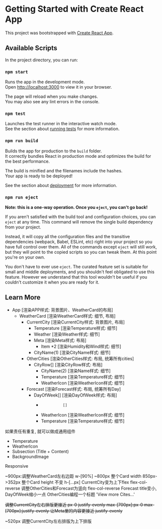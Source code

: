 # Getting Started with Create React App

This project was bootstrapped with [Create React App](https://github.com/facebook/create-react-app).

## Available Scripts

In the project directory, you can run:

### `npm start`

Runs the app in the development mode.\
Open [http://localhost:3000](http://localhost:3000) to view it in your browser.

The page will reload when you make changes.\
You may also see any lint errors in the console.

### `npm test`

Launches the test runner in the interactive watch mode.\
See the section about [running tests](https://facebook.github.io/create-react-app/docs/running-tests) for more information.

### `npm run build`

Builds the app for production to the `build` folder.\
It correctly bundles React in production mode and optimizes the build for the best performance.

The build is minified and the filenames include the hashes.\
Your app is ready to be deployed!

See the section about [deployment](https://facebook.github.io/create-react-app/docs/deployment) for more information.

### `npm run eject`

**Note: this is a one-way operation. Once you `eject`, you can't go back!**

If you aren't satisfied with the build tool and configuration choices, you can `eject` at any time. This command will remove the single build dependency from your project.

Instead, it will copy all the configuration files and the transitive dependencies (webpack, Babel, ESLint, etc) right into your project so you have full control over them. All of the commands except `eject` will still work, but they will point to the copied scripts so you can tweak them. At this point you're on your own.

You don't have to ever use `eject`. The curated feature set is suitable for small and middle deployments, and you shouldn't feel obligated to use this feature. However we understand that this tool wouldn't be useful if you couldn't customize it when you are ready for it.

## Learn More

- App           [渲染APP样式: 背景图片、WeatherCard的布局]
  - WeatherCard   [渲染WeatherCard样式: 细节, 布局]
    - CurrentCity   [渲染CurrentCity样式: 背景图片, 布局]
      - Temperature   [渲染Temperature样式: 细节]
      - Weather     [渲染Weather样式: 细节]
      - Meta        [渲染Meta样式: 布局]
        - Item *2    [渲染Humidity和Wind样式: 细节]
      - CityName(1)    [渲染CityName样式: 细节]
    - OtherCities   [渲染OtherCities样式: 布局, 统筹所有cities]
      - CityRow[]        [渲染CityRow样式: 布局]
        - CityName(2)      [渲染Name样式: 细节]
        - Temperature    [渲染Temperature样式: 细节]
        - WeatherIcon    [渲染WeatherIcon样式: 细节]
    - Forecast   [渲染Forecast样式: 布局, 统筹所有Day]
      - DayOfWeek[]    [渲染DayOfWeek样式: 布局]
        -               []
        - WeatherIcon   [渲染WeatherIcon样式: 细节]
        - Temperature   [渲染Temperature样式: 细节]

如果责任有重复, 就可以做成通用组件
- Temperature
- WeatherIcon
- Subsection (Title + Content)
- BackgroundImage

Responsive

  ~900px:调整WeatherCard左右边距 w-[90%]
~800px
整个Card width 850px->352px
整个Card height 不变   h-[...px]
CurrentCity变为上下flex flex-col-reverse
调整OtherCities和Forecast为竖向 flex-col-reverse
Forecast title变小, DayOfWeek缩小一点
OtherCities编程一个标题 'View more Cites...'

~~调整CurrentCity左右排版更接近 px-0 justify-evenly  max-[700px]:px-0  max-[700px]:justify-evenly
          让Meta里的内容更接近  justify-evenly~~

~520px
调整CurrentCity左右排版为上下排版

